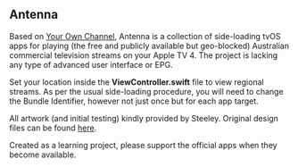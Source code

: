 ## Antenna

Based on [Your Own Channel](https://github.com/kane2931/ownchannel), Antenna is a collection of side-loading tvOS apps for playing (the free and publicly available but geo-blocked) Australian commercial television streams on your Apple TV 4. The project is lacking any type of advanced user interface or EPG.

Set your location inside the **ViewController.swift** file to view regional streams. As per the usual side-loading procedure, you will need to change the Bundle Identifier, however not just once but for each app target.

All artwork (and initial testing) kindly provided by Steeley. Original design files can be found [here](https://github.com/lugdraad/Antenna-Artwork).

Created as a learning project, please support the official apps when they become available.
